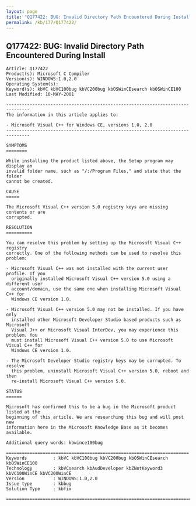 ```yaml
---
layout: page
title: "Q177422: BUG: Invalid Directory Path Encountered During Install"
permalink: /kb/177/Q177422/
---
```


## Q177422: BUG: Invalid Directory Path Encountered During Install

	Article: Q177422
	Product(s): Microsoft C Compiler
	Version(s): WINDOWS:1.0,2.0
	Operating System(s): 
	Keyword(s): kbVC kbVC100bug kbVC200bug kbOSWinCEsearch kbOSWinCE100
	Last Modified: 10-MAY-2001
	
	-------------------------------------------------------------------------------
	The information in this article applies to:
	
	- Microsoft Visual C++ for Windows CE, versions 1.0, 2.0 
	-------------------------------------------------------------------------------
	
	SYMPTOMS
	========
	
	While installing the product listed above, the Setup program may display an
	invalid folder name, such as "/:/Program Files," and state that the folder
	cannot be created.
	
	CAUSE
	=====
	
	The Microsoft Visual C++ version 5.0 registry keys are missing contents or are
	corrupted.
	
	RESOLUTION
	==========
	
	You can resolve this problem by setting up the Microsoft Visual C++ registry
	correctly. One of the following methods can be used to resolve this problem:
	
	- Microsoft Visual C++ was not installed with the current user profile. If you
	  originally installed Microsoft Visual C++ version 5.0 using a different user
	  account/domain, use the same one when installing Microsoft Visual C++ for
	  Windows CE version 1.0.
	
	- Microsoft Visual C++ version 5.0 may not be installed. If you have only
	  installed other Microsoft Developer Studio based products such as Microsoft
	  Visual J++ or Microsoft Visual InterDev, you may experience this problem. You
	  must install Microsoft Visual C++ version 5.0 to use Microsoft Visual C++ for
	  Windows CE version 1.0.
	
	- The Microsoft Developer Studio registry keys may be corrupted. To resolve
	  this problem, uninstall Microsoft Visual C++ version 5.0, reboot and then
	  re-install Microsoft Visual C++ version 5.0.
	
	STATUS
	======
	
	Microsoft has confirmed this to be a bug in the Microsoft product listed at the
	beginning of this article. We are researching this bug and will post new
	information here in the Microsoft Knowledge Base as it becomes available.
	
	Additional query words: kbwince100bug
	
	======================================================================
	Keywords          : kbVC kbVC100bug kbVC200bug kbOSWinCEsearch kbOSWinCE100 
	Technology        : kbVCsearch kbAudDeveloper kbZNotKeyword3 kbVC100WinCE kbVC200WinCE
	Version           : WINDOWS:1.0,2.0
	Issue type        : kbbug
	Solution Type     : kbfix
	
	=============================================================================
	

